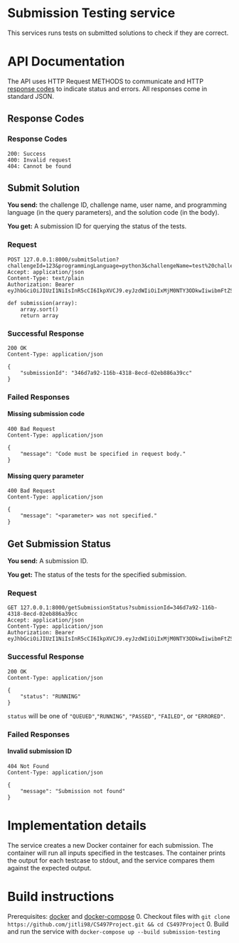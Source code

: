 # Submission Testing service
This services runs tests on submitted solutions to check if they are correct.

# API Documentation
The API uses HTTP Request METHODS to communicate and HTTP [response codes](https://en.wikipedia.org/wiki/List_of_HTTP_status_codes) to indicate status and errors.
All responses come in standard JSON.

## Response Codes 
### Response Codes
```
200: Success
400: Invalid request
404: Cannot be found
```

## Submit Solution
**You send:** the challenge ID, challenge name, user name, and programming language (in the query parameters), and the solution code (in the body).

**You get:** A submission ID for querying the status of the tests.

### Request
```
POST 127.0.0.1:8000/submitSolution?challengeId=123&programmingLanguage=python3&challengeName=test%20challenge&userName=matt
Accept: application/json
Content-Type: text/plain
Authorization: Bearer eyJhbGciOiJIUzI1NiIsInR5cCI6IkpXVCJ9.eyJzdWIiOiIxMjM0NTY3ODkwIiwibmFtZSI6IkpvaG4gRG9lIiwiYWRtaW4iOnRydWV9.TJVA95OrM7E2cBab30RMHrHDcEfxjoYZgeFONFh7HgQ

def submission(array):
    array.sort()
    return array
```
### Successful Response
```
200 OK
Content-Type: application/json

{
    "submissionId": "346d7a92-116b-4318-8ecd-02eb886a39cc"
}
```
### Failed Responses
#### Missing submission code 
```
400 Bad Request
Content-Type: application/json

{
    "message": "Code must be specified in request body."
}
```
#### Missing query parameter 
```
400 Bad Request
Content-Type: application/json

{
    "message": "<parameter> was not specified."
}
```

## Get Submission Status
**You send:** A submission ID.

**You get:** The status of the tests for the specified submission. 

### Request
```
GET 127.0.0.1:8000/getSubmissionStatus?submissionId=346d7a92-116b-4318-8ecd-02eb886a39cc
Accept: application/json
Content-Type: application/json
Authorization: Bearer eyJhbGciOiJIUzI1NiIsInR5cCI6IkpXVCJ9.eyJzdWIiOiIxMjM0NTY3ODkwIiwibmFtZSI6IkpvaG4gRG9lIiwiYWRtaW4iOnRydWV9.TJVA95OrM7E2cBab30RMHrHDcEfxjoYZgeFONFh7HgQ
```
### Successful Response
```
200 OK
Content-Type: application/json

{
    "status": "RUNNING"
}
```
`status` will be one of `"QUEUED"`,`"RUNNING"`, `"PASSED"`, `"FAILED"`, or `"ERRORED"`.  

### Failed Responses
#### Invalid submission ID 
```
404 Not Found
Content-Type: application/json

{
    "message": "Submission not found"
}
```

# Implementation details
The service creates a new Docker container for each submission.
The container will run all inputs specified in the testcases.
The container prints the output for each testcase to stdout, and the service compares them against the expected output.

# Build instructions
Prerequisites: [docker](https://docs.docker.com/engine/install/) and [docker-compose](https://docs.docker.com/compose/install/)
0. Checkout files with `git clone https://github.com/jitli98/CS497Project.git && cd CS497Project`
0. Build and run the service with `docker-compose up --build submission-testing`
